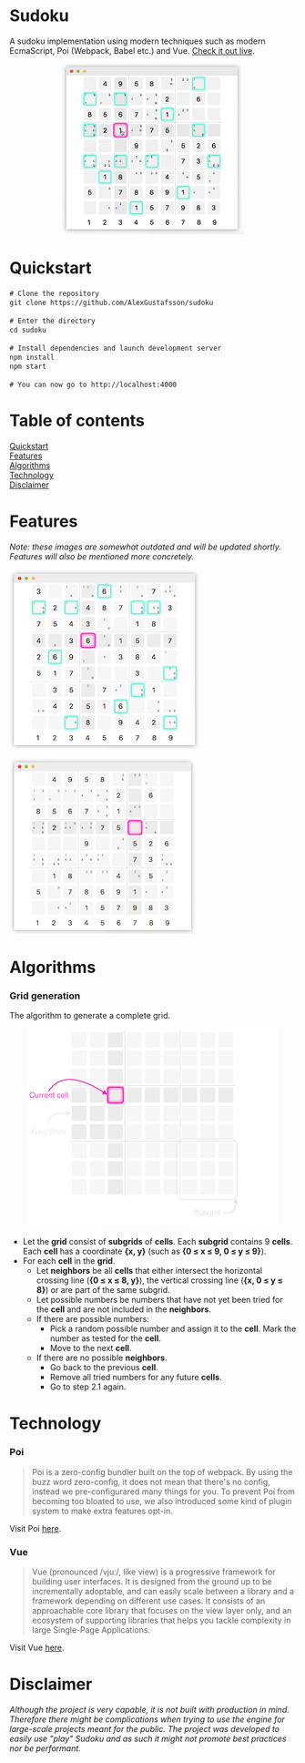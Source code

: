 Sudoku
======
A sudoku implementation using modern techniques such as modern EcmaScript, Poi (Webpack, Babel etc.) and Vue. [Check it out live](https://dist-pvqscjqypc.now.sh).

<p align="center">
  <img alt="Demo" src="https://github.com/AlexGustafsson/sudoku/raw/master/assets/demo.gif">
<p>

# Quickstart
<a name="quickstart"></a>

```
# Clone the repository
git clone https://github.com/AlexGustafsson/sudoku

# Enter the directory
cd sudoku

# Install dependencies and launch development server
npm install
npm start

# You can now go to http://localhost:4000
```

# Table of contents

[Quickstart](#quickstart)<br/>
[Features](#features)<br />
[Algorithms](#algorithms)<br />
[Technology](#technology)<br />
[Disclaimer](#disclaimer)

# Features
<a name="features"></a>

_Note: these images are somewhat outdated and will be updated shortly. Features will also be mentioned more concretely._

![Demo](https://github.com/AlexGustafsson/sudoku/raw/master/assets/demo.png)

![Demo](https://github.com/AlexGustafsson/sudoku/raw/master/assets/demo2.png)

# Algorithms
<a name="algorithms"></a>

### Grid generation

The algorithm to generate a complete grid.

<p align="center">
  <img alt="Terminology" src="https://github.com/AlexGustafsson/sudoku/raw/master/assets/terminology.png">
<p>

* Let the __grid__ consist of __subgrids__ of __cells__. Each __subgrid__ contains 9 __cells__. Each __cell__ has a coordinate __{x, y}__ (such as __{0 ≤ x ≤ 9, 0 ≤ y ≤ 9}__).
* For each __cell__ in the __grid__.
  * Let __neighbors__ be all __cells__ that either intersect the horizontal crossing line (__{0 ≤ x ≤ 8, y}__), the vertical crossing line (__{x, 0 ≤ y ≤ 8}__) or are part of the same subgrid.
  * Let possible numbers be numbers that have not yet been tried for the __cell__ and are not included in the __neighbors__.
  * If there are possible numbers:
    * Pick a random possible number and assign it to the __cell__. Mark the number as tested for the __cell__.
    * Move to the next __cell__.
  * If there are no possible __neighbors__.
    * Go back to the previous __cell__.
    * Remove all tried numbers for any future __cells__.
    * Go to step 2.1 again.

# Technology
<a name="technology"></a>

### Poi
> Poi is a zero-config bundler built on the top of webpack. By using the buzz word zero-config, it does not mean that there's no config, instead we pre-configurared many things for you. To prevent Poi from becoming too bloated to use, we also introduced some kind of plugin system to make extra features opt-in.

Visit Poi [here](https://github.com/egoist/poi).

### Vue
> Vue (pronounced /vjuː/, like view) is a progressive framework for building user interfaces. It is designed from the ground up to be incrementally adoptable, and can easily scale between a library and a framework depending on different use cases. It consists of an approachable core library that focuses on the view layer only, and an ecosystem of supporting libraries that helps you tackle complexity in large Single-Page Applications.

Visit Vue [here](https://github.com/vuejs/vue).

# Disclaimer
<a name="disclaimer"></a>

_Although the project is very capable, it is not built with production in mind. Therefore there might be complications when trying to use the engine for large-scale projects meant for the public. The project was developed to easily use "play" Sudoku and as such it might not promote best practices nor be performant._
